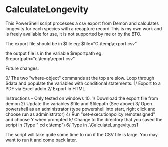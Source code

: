 # CalculateLongevity
This PowerShell script processes a csv export from Demon and calculates longevity for each species with a recapture record
This is my own work and is freely available for use, it is not supported by me or by the BTO.

The export file should be in $file  eg: $file="C:\temp\export.csv"

the output file is in the variable $reportpath   eg. $reportpath="c:\temp\report.csv"

Future changes:

0/ The two "where-object" commands at the top are slow. Loop through $data and populate the variables with conditional statements.
1/ Export to a PDF via Excel addin
2/ Export in HTML





Instructions - Only tested on windows 10.
1/ Download the export file from demon
2/ Update the variables $file and $filepath (See above)
3/ Open powershell as an administrator (type powershell into start, right click and choose run as administrator)
4/ Run "set-executionpolicy remotesigned" and choose Y when prompted
5/ Change to the directory that you saved the script in  (Type " cd c:\temp")
6/ Type in .\CalculateLungevity.ps1

The script will take quite some time to run if the CSV file is large. You may want to run it and come back later.




